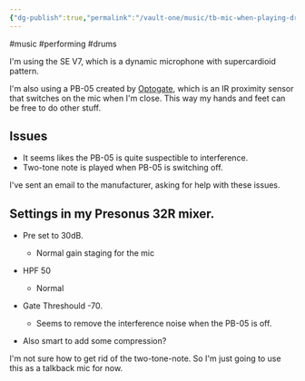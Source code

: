 ```yaml
---
{"dg-publish":true,"permalink":"/vault-one/music/tb-mic-when-playing-drums/"}
---
```



#music #performing #drums

I'm using the SE V7, which is a dynamic microphone with supercardioid pattern.

I'm also using a PB-05 created by [Optogate](https://Optogate.com), which is an IR proximity sensor that switches on the mic when I'm close. This way my hands and feet can be free to do other stuff.

## Issues

- It seems likes the PB-05 is quite suspectible to interference.
- Two-tone note is played when PB-05 is switching off.

I've sent an email to the manufacturer, asking for help with these issues.

## Settings in my Presonus 32R mixer.

- Pre set to 30dB. 
	- Normal gain staging for the mic
- HPF 50
	- Normal 
- Gate Threshould  -70.
	- Seems to remove the interference noise when the PB-05 is off.

- Also smart to add some compression?

I'm not sure how to get rid of the two-tone-note. So I'm just going to use this as a talkback mic for now.


